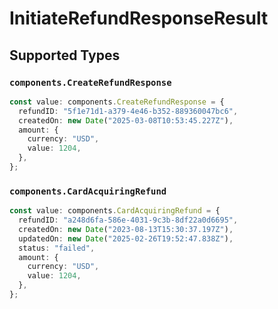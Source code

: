 # InitiateRefundResponseResult


## Supported Types

### `components.CreateRefundResponse`

```typescript
const value: components.CreateRefundResponse = {
  refundID: "5f1e71d1-a379-4e46-b352-889360047bc6",
  createdOn: new Date("2025-03-08T10:53:45.227Z"),
  amount: {
    currency: "USD",
    value: 1204,
  },
};
```

### `components.CardAcquiringRefund`

```typescript
const value: components.CardAcquiringRefund = {
  refundID: "a248d6fa-586e-4031-9c3b-8df22a0d6695",
  createdOn: new Date("2023-08-13T15:30:37.197Z"),
  updatedOn: new Date("2025-02-26T19:52:47.838Z"),
  status: "failed",
  amount: {
    currency: "USD",
    value: 1204,
  },
};
```

